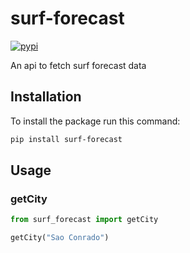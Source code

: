 # surf-forecast

[![pypi](https://img.shields.io/pypi/v/surf-forecast.svg)](https://pypi.org/project/surf-forecast)

An api to fetch surf forecast data

## Installation
To install the package run this command:

```bash
pip install surf-forecast
```

## Usage

### getCity

```python
from surf_forecast import getCity

getCity("Sao Conrado")
```




